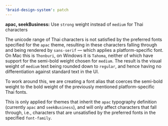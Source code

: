 ```yaml
---
'braid-design-system': patch
---
```

**apac, seekBusiness:** Use `strong` weight instead of `medium` for Thai characters

The unicode range of Thai characters is not satisfied by the preferred fonts specified for the `apac` theme, resulting in these characters falling through and being rendered by `sans-serif` — which applies a platform-specific font.
On Mac this is `Thonburi`, on Windows it is `Tahoma`, neither of which have support for the semi-bold weight chosen for `medium`.
The result is the visual weight of `medium` text being rounded down to `regular`, and hence having no differentiation against standard text in the UI.

To work around this, we are creating a font alias that coerces the semi-bold weight to the bold weight of the previously mentioned platform-specific Thai fonts.

This is only applied for themes that inherit the `apac` typography definition (currently `apac` and `seekBusiness`), and will only affect characters that fall through, i.e., characters that are unsatisfied by the preferred fonts in the specified `font-family`.
